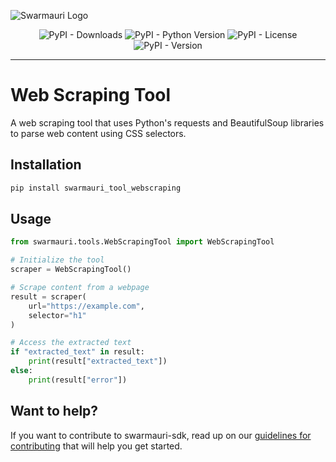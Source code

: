 ![Swarmauri Logo](https://res.cloudinary.com/dbjmpekvl/image/upload/v1730099724/Swarmauri-logo-lockup-2048x757_hww01w.png)

<div align="center">

![PyPI - Downloads](https://img.shields.io/pypi/dm/swarmauri_tool_webscraping)
![PyPI - Python Version](https://img.shields.io/pypi/pyversions/swarmauri_tool_webscraping)
![PyPI - License](https://img.shields.io/pypi/l/swarmauri_tool_webscraping)
![PyPI - Version](https://img.shields.io/pypi/v/swarmauri_tool_webscraping?label=swarmauri_tool_webscraping&color=green)

</div>

---

# Web Scraping Tool

A web scraping tool that uses Python's requests and BeautifulSoup libraries to parse web content using CSS selectors.

## Installation

```bash
pip install swarmauri_tool_webscraping
```

## Usage

```python
from swarmauri.tools.WebScrapingTool import WebScrapingTool

# Initialize the tool
scraper = WebScrapingTool()

# Scrape content from a webpage
result = scraper(
    url="https://example.com",
    selector="h1"
)

# Access the extracted text
if "extracted_text" in result:
    print(result["extracted_text"])
else:
    print(result["error"])
```

## Want to help?

If you want to contribute to swarmauri-sdk, read up on our [guidelines for contributing](https://github.com/swarmauri/swarmauri-sdk/blob/master/contributing.md) that will help you get started.
